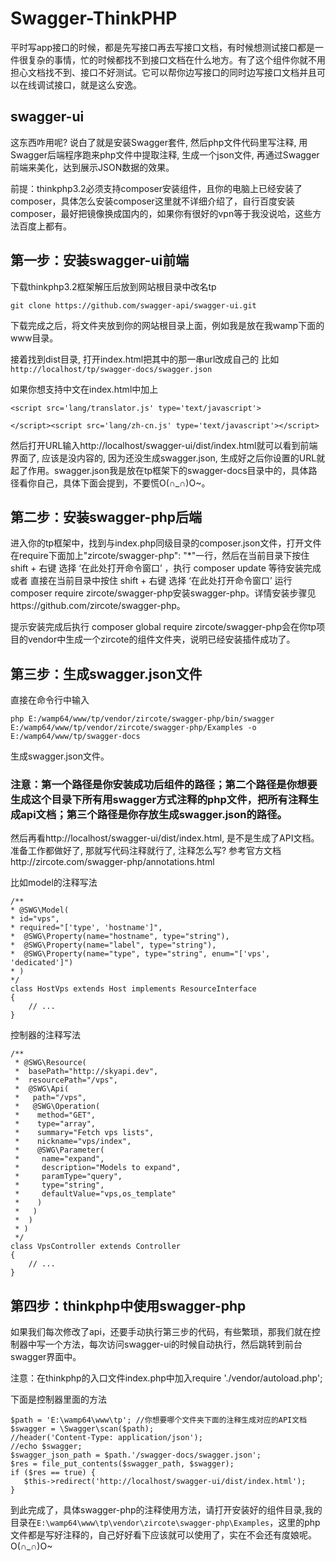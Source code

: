 # Swagger-ThinkPHP
平时写app接口的时候，都是先写接口再去写接口文档，有时候想测试接口都是一件很复杂的事情，忙的时候都找不到接口文档在什么地方。有了这个组件你就不用担心文档找不到、接口不好测试。它可以帮你边写接口的同时边写接口文档并且可以在线调试接口，就是这么安逸。
## swagger-ui
这东西咋用呢? 说白了就是安装Swagger套件, 然后php文件代码里写注释, 用Swagger后端程序跑来php文件中提取注释, 生成一个json文件, 再通过Swagger前端来美化，达到展示JSON数据的效果。

前提：thinkphp3.2必须支持composer安装组件，且你的电脑上已经安装了composer，具体怎么安装composer这里就不详细介绍了，自行百度安装composer，最好把镜像换成国内的，如果你有很好的vpn等于我没说哈，这些方法百度上都有。

## 第一步：安装swagger-ui前端
下载thinkphp3.2框架解压后放到网站根目录中改名tp

```
git clone https://github.com/swagger-api/swagger-ui.git
```

下载完成之后，将文件夹放到你的网站根目录上面，例如我是放在我wamp下面的www目录。

接着找到dist目录, 打开index.html把其中的那一串url改成自己的 比如`http://localhost/tp/swagger-docs/swagger.json`

如果你想支持中文在index.html中加上

	<script src='lang/translator.js' type='text/javascript'>

	</script><script src='lang/zh-cn.js' type='text/javascript'></script>

然后打开URL输入http://localhost/swagger-ui/dist/index.html就可以看到前端界面了, 应该是没内容的, 因为还没生成swagger.json, 生成好之后你设置的URL就起了作用。swagger.json我是放在tp框架下的swagger-docs目录中的，具体路径看你自己，具体下面会提到，不要慌O(∩_∩)O~。

## 第二步：安装swagger-php后端

进入你的tp框架中，找到与index.php同级目录的composer.json文件，打开文件在require下面加上"zircote/swagger-php": "*"一行，然后在当前目录下按住 shift + 右键 选择 ‘在此处打开命令窗口’ ，执行 composer update 等待安装完成 或者 直接在当前目录中按住 shift + 右键 选择 ‘在此处打开命令窗口’ 运行composer require zircote/swagger-php安装swagger-php。详情安装步骤见https://github.com/zircote/swagger-php。

提示安装完成后执行 composer global require zircote/swagger-php会在你tp项目的vendor中生成一个zircote的组件文件夹，说明已经安装插件成功了。

## 第三步：生成swagger.json文件

直接在命令行中输入

	php E:/wamp64/www/tp/vendor/zircote/swagger-php/bin/swagger E:/wamp64/www/tp/vendor/zircote/swagger-php/Examples -o E:/wamp64/www/tp/swagger-docs

生成swagger.json文件。

### 注意：第一个路径是你安装成功后组件的路径；第二个路径是你想要生成这个目录下所有用swagger方式注释的php文件，把所有注释生成api文档；第三个路径是你存放生成swagger.json的路径。

然后再看http://localhost/swagger-ui/dist/index.html, 是不是生成了API文档。 准备工作都做好了, 那就写代码注释就行了, 注释怎么写? 参考官方文档http://zircote.com/swagger-php/annotations.html

比如model的注释写法

    /**
	* @SWG\Model(
	* id="vps",
	* required="['type', 'hostname']",
	*  @SWG\Property(name="hostname", type="string"),
	*  @SWG\Property(name="label", type="string"),
	*  @SWG\Property(name="type", type="string", enum="['vps', 'dedicated']")
	* )
	*/
	class HostVps extends Host implements ResourceInterface
	{
	    // ...
	}

控制器的注释写法

	/**
	 * @SWG\Resource(
	 *  basePath="http://skyapi.dev",
	 *  resourcePath="/vps",
	 *  @SWG\Api(
	 *   path="/vps",
	 *   @SWG\Operation(
	 *    method="GET",
	 *    type="array",
	 *    summary="Fetch vps lists",
	 *    nickname="vps/index",
	 *    @SWG\Parameter(
	 *     name="expand",
	 *     description="Models to expand",
	 *     paramType="query",
	 *     type="string",
	 *     defaultValue="vps,os_template"
	 *    )
	 *   )
	 *  )
	 * )
	 */
	class VpsController extends Controller
	{
	    // ...
	}

## 第四步：thinkphp中使用swagger-php

如果我们每次修改了api，还要手动执行第三步的代码，有些繁琐，那我们就在控制器中写一个方法，每次访问swagger-ui的时候自动执行，然后跳转到前台swagger界面中。

注意：在thinkphp的入口文件index.php中加入require './vendor/autoload.php';

下面是控制器里面的方法

	$path = 'E:\wamp64\www\tp'; //你想要哪个文件夹下面的注释生成对应的API文档
	$swagger = \Swagger\scan($path);
	//header('Content-Type: application/json');
	//echo $swagger;
	$swagger_json_path = $path.'/swagger-docs/swagger.json';
	$res = file_put_contents($swagger_path, $swagger);
	if ($res == true) {
	   $this->redirect('http://localhost/swagger-ui/dist/index.html');
	}
到此完成了，具体swagger-php的注释使用方法，请打开安装好的组件目录,我的目录在`E:\wamp64\www\tp\vendor\zircote\swagger-php\Examples`，这里的php文件都是写好注释的，自己好好看下应该就可以使用了，实在不会还有度娘呢。O(∩_∩)O~
